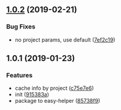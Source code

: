<a name="1.0.2"></a>
## [1.0.2](https://github.com/easy-team/easy-helper/compare/1.0.1...1.0.2) (2019-02-21)


### Bug Fixes

* no project params, use default ([7ef2c19](https://github.com/easy-team/easy-helper/commit/7ef2c19))



<a name="1.0.1"></a>
## 1.0.1 (2019-01-23)


### Features

* cache info by project ([c75e7e6](https://github.com/easy-team/easy-helper/commit/c75e7e6))
* init ([915383a](https://github.com/easy-team/easy-helper/commit/915383a))
* package to easy-helper ([85738f9](https://github.com/easy-team/easy-helper/commit/85738f9))




